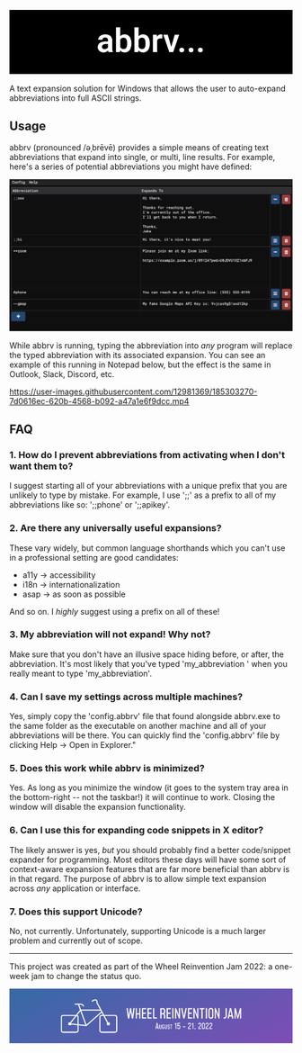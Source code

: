 ![abbrv logo](./repo/logo_wide.png)

A text expansion solution for Windows that allows the user to auto-expand abbreviations into full ASCII strings.

## Usage

abbrv (pronounced /əˌbrēvē) provides a simple means of creating text abbreviations that expand into
single, or multi, line results. For example, here's a series of potential abbreviations you might
have defined:

![example configuration](./repo/example.png)

While abbrv is running, typing the abbreviation into _any_ program will replace the typed
abbreviation with its associated expansion. You can see an example of this running in Notepad below,
but the effect is the same in Outlook, Slack, Discord, etc.

https://user-images.githubusercontent.com/12981369/185303270-7d0616ec-620b-4568-b092-a47a1e6f9dcc.mp4

## FAQ

### 1. How do I prevent abbreviations from activating when I don't want them to?

I suggest starting all of your abbreviations with a unique prefix that you are unlikely to type by mistake.
For example, I use ';;' as a prefix to all of my abbreviations like so: ';;phone' or ';;apikey'.

### 2. Are there any universally useful expansions?

These vary widely, but common language shorthands which you can't use in a professional setting are
good candidates:

- a11y -> accessibility
- i18n -> internationalization
- asap -> as soon as possible

And so on. I _highly_ suggest using a prefix on all of these!

### 3. My abbreviation will not expand! Why not?

Make sure that you don't have an illusive space hiding before, or after, the abbreviation. It's most likely
that you've typed 'my_abbreviation ' when you really meant to type 'my_abbreviation'.

### 4. Can I save my settings across multiple machines?

Yes, simply copy the 'config.abbrv' file that found alongside abbrv.exe to the same folder as the
executable on another machine and all of your abbreviations will be there. You can quickly find the
'config.abbrv' file by clicking Help -> Open in Explorer."

### 5. Does this work while abbrv is minimized?

Yes. As long as you minimize the window (it goes to the system tray area in the bottom-right -- not the taskbar!)
it will continue to work. Closing the window will disable the expansion functionality.

### 6. Can I use this for expanding code snippets in X editor?

The likely answer is yes, _but_ you should probably find a better code/snippet expander for programming.
Most editors these days will have some sort of context-aware expansion features that are far more beneficial
than abbrv is in that regard. The purpose of abbrv is to allow simple text expansion across _any_ application
or interface.

### 7. Does this support Unicode?

No, not currently. Unfortunately, supporting Unicode is a much larger problem and currently out of scope.

---

This project was created as part of the Wheel Reinvention Jam 2022: a one-week jam to change the status
quo.

[![Handmade Network](./repo/handmade.png)](https://handmade.network/)
